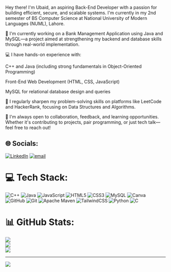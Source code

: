 Hey there! I'm Ubaid, an aspiring Back-End Developer with a passion for building efficient, secure, and scalable systems. I'm currently in my 2nd semester of BS Computer Science at National University of Modern Languages (NUML), Lahore.

🔧 I'm currently working on a Bank Management Application using Java and MySQL—a project aimed at strengthening my backend and database skills through real-world implementation.

💻 I have hands-on experience with:

C++ and Java (including strong fundamentals in Object-Oriented Programming)

Front-End Web Development (HTML, CSS, JavaScript)

MySQL for relational database design and queries

🧠 I regularly sharpen my problem-solving skills on platforms like LeetCode and HackerRank, focusing on Data Structures and Algorithms.

🤝 I'm always open to collaboration, feedback, and learning opportunities. Whether it's contributing to projects, pair programming, or just tech talk—feel free to reach out!

## 🌐 Socials:
[![LinkedIn](https://img.shields.io/badge/LinkedIn-%230077B5.svg?logo=linkedin&logoColor=white)](https://linkedin.com/in/https://www.linkedin.com/in/ubaid-raza-dar-2a8522281/) [![email](https://img.shields.io/badge/Email-D14836?logo=gmail&logoColor=white)](mailto:ubaiddar1614@gmail.com) 

# 💻 Tech Stack:
![C++](https://img.shields.io/badge/c++-%2300599C.svg?style=for-the-badge&logo=c%2B%2B&logoColor=white) ![Java](https://img.shields.io/badge/java-%23ED8B00.svg?style=for-the-badge&logo=openjdk&logoColor=white) ![JavaScript](https://img.shields.io/badge/javascript-%23323330.svg?style=for-the-badge&logo=javascript&logoColor=%23F7DF1E) ![HTML5](https://img.shields.io/badge/html5-%23E34F26.svg?style=for-the-badge&logo=html5&logoColor=white) ![CSS3](https://img.shields.io/badge/css3-%231572B6.svg?style=for-the-badge&logo=css3&logoColor=white) ![MySQL](https://img.shields.io/badge/mysql-4479A1.svg?style=for-the-badge&logo=mysql&logoColor=white) ![Canva](https://img.shields.io/badge/Canva-%2300C4CC.svg?style=for-the-badge&logo=Canva&logoColor=white) ![GitHub](https://img.shields.io/badge/github-%23121011.svg?style=for-the-badge&logo=github&logoColor=white) ![Git](https://img.shields.io/badge/git-%23F05033.svg?style=for-the-badge&logo=git&logoColor=white) ![Apache Maven](https://img.shields.io/badge/Apache%20Maven-C71A36?style=for-the-badge&logo=Apache%20Maven&logoColor=white) ![TailwindCSS](https://img.shields.io/badge/tailwindcss-%2338B2AC.svg?style=for-the-badge&logo=tailwind-css&logoColor=white) ![Python](https://img.shields.io/badge/python-3670A0?style=for-the-badge&logo=python&logoColor=ffdd54) ![C](https://img.shields.io/badge/c-%2300599C.svg?style=for-the-badge&logo=c&logoColor=white)
# 📊 GitHub Stats:
![](https://github-readme-stats.vercel.app/api?username=Ubaiddar1614&theme=merko&hide_border=false&include_all_commits=false&count_private=false)<br/>
![](https://nirzak-streak-stats.vercel.app/?user=Ubaiddar1614&theme=merko&hide_border=false)<br/>
![](https://github-readme-stats.vercel.app/api/top-langs/?username=Ubaiddar1614&theme=merko&hide_border=false&include_all_commits=false&count_private=false&layout=compact)

---
[![](https://visitcount.itsvg.in/api?id=Ubaiddar1614&icon=0&color=0)](https://visitcount.itsvg.in)

<!-- Proudly created with GPRM ( https://gprm.itsvg.in ) -->
